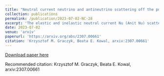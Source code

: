 ```yaml
---
title: "Neutral current neutrino and antineutrino scattering off the polarized nucleon"
collection: publications
permalink: /publication/2023-07-02-NC-28
excerpt: 'The elastic and inelastic neutral current Nu (Anit Nu) scattering off the polarized nucleon is discussed. The inelastic scattering concerns the single-pion production process. We show that the spin asymmetries' measurement can help to distinguish between neutrino and antineutrino neutral current scattering processes. The spin asymmetries also encode information about a type of target. Eventually, detailed studies of the inelastic spin asymmetries can improve understanding of the resonant-nonresonant pion production mechanism.'
date: 2023-07-02
venue: 'arxiv'
paperurl: 'https://arxiv.org/abs/2307.00661'
citation: 'Krzysztof M. Graczyk, Beata E. Kowal, arxiv:2307.00661'
---
```


[Download paper here](https://arxiv.org/pdf/2307.00661)

Recommended citation: Krzysztof M. Graczyk, Beata E. Kowal, arxiv:2307.00661
